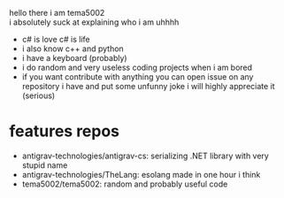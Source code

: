 hello there i am tema5002\
i absolutely suck at explaining who i am uhhhh
- c# is love c# is life
- i also know c++ and python
- i have a keyboard (probably)
- i do random and very useless coding projects when i am bored
- if you want contribute with anything you can open issue on any repository i have and put some unfunny joke i will highly appreciate it (serious)
# features repos
- antigrav-technologies/antigrav-cs: serializing .NET library with very stupid name
- antigrav-technologies/TheLang: esolang made in one hour i think
- tema5002/tema5002: random and probably useful code
